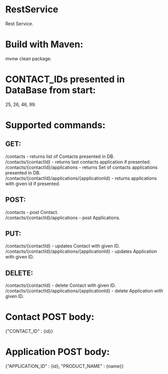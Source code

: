 # RestService
Rest Service.
# Build with Maven:
mvnw clean package.
# CONTACT_IDs presented in DataBase from start:
25, 26, 46, 99.
# Supported commands:
## GET: 
/contacts - returns list of Contacts presented in DB. \
/contacts/{contactId} - returns last contacts application if presented. \
/contacts/{contactId}/applications - returns Set of contacts applications presented in DB. \
/contacts/{contactId}/applications/{applicationId} - returns applications with given id if presented.
## POST:
/contacts - post Contact. \
/contacts/{contactId}/applications - post Applications.
## PUT: 
/contacts/{contactId} - updates Contact with given ID. \
/contacts/{contactId}/applications/{applicationId} - updates Application with given ID. 
## DELETE:
/contacts/{contactId} - delete Contact with given ID. \
/contacts/{contactId}/applications/{applicationId} - delete Application with given ID. 
# Contact POST body:
{"CONTACT_ID" : {id}}
# Application POST body:
{"APPLICATION_ID" : {id}, "PRODUCT_NAME" : {name}}
